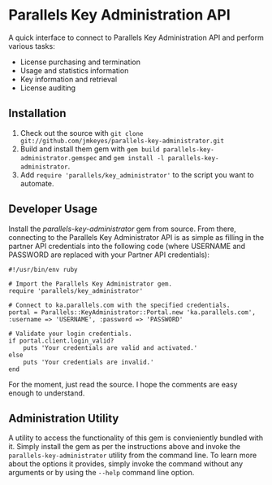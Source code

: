 Parallels Key Administration API
================================

A quick interface to connect to Parallels Key Administration API and perform
various tasks:

 - License purchasing and termination
 - Usage and statistics information
 - Key information and retrieval
 - License auditing

Installation
------------

 1. Check out the source with `git clone git://github.com/jmkeyes/parallels-key-administrator.git`
 2. Build and install them gem with `gem build parallels-key-administrator.gemspec` and `gem install -l parallels-key-administrator`.
 3. Add `require 'parallels/key_administrator'` to the script you want to automate.

Developer Usage
---------------

Install the *parallels-key-administrator* gem from source. From there, connecting
to the Parallels Key Administrator API is as simple as filling in the partner API
credentials into the following code (where USERNAME and PASSWORD are replaced with
your Partner API credentials):

    #!/usr/bin/env ruby

    # Import the Parallels Key Administrator gem.
    require 'parallels/key_administrator'

    # Connect to ka.parallels.com with the specified credentials.
    portal = Parallels::KeyAdministrator::Portal.new 'ka.parallels.com', :username => 'USERNAME', :password => 'PASSWORD'

    # Validate your login credentials.
    if portal.client.login_valid?
        puts 'Your credentials are valid and activated.'
    else
        puts 'Your credentials are invalid.'
    end

For the moment, just read the source. I hope the comments are easy enough to understand.

Administration Utility
----------------------

A utility to access the functionality of this gem is convieniently bundled with it. Simply
install the gem as per the instructions above and invoke the `parallels-key-administrator`
utility from the command line. To learn more about the options it provides, simply invoke
the command without any arguments or by using the `--help` command line option.

